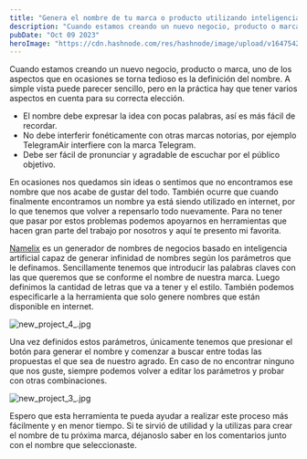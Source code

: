 ```yaml
---
title: "Genera el nombre de tu marca o producto utilizando inteligencia artificial."
description: "Cuando estamos creando un nuevo negocio, producto o marca, uno de los aspectos que en ocasiones se torna tedioso es..."
pubDate: "Oct 09 2023"
heroImage: "https://cdn.hashnode.com/res/hashnode/image/upload/v1647542269452/nzitgPUg7.jpg"
---
```


Cuando estamos creando un nuevo negocio, producto o marca, uno de los aspectos que en ocasiones se torna tedioso es la definición del nombre. A simple vista puede parecer sencillo, pero en la práctica hay que tener varios aspectos en cuenta para su correcta elección.

* El nombre debe expresar la idea con pocas palabras, así es más fácil de recordar.
* No debe interferir fonéticamente con otras marcas notorias, por ejemplo TelegramAir interfiere con la marca Telegram.
* Debe ser fácil de pronunciar y agradable de escuchar por el público objetivo.

En ocasiones nos quedamos sin ideas o sentimos que no encontramos ese nombre que nos acabe de gustar del todo. También ocurre que cuando finalmente encontramos un nombre ya está siendo utilizado en internet, por lo que tenemos que volver a repensarlo todo nuevamente. Para no tener que pasar por estos problemas podemos apoyarnos en herramientas que hacen gran parte del trabajo por nosotros y aquí te presento mi favorita.

[Namelix](https://namelix.com/) es un generador de nombres de negocios basado en inteligencia artificial capaz de generar infinidad de nombres según los parámetros que le definamos. Sencillamente tenemos que introducir las palabras claves con las que queremos que se conforme el nombre de nuestra marca. Luego definimos la cantidad de letras que va a tener y el estilo. También podemos especificarle a la herramienta que solo genere nombres que están disponible en internet.


![new_project_4_.jpg](https://cdn.hashnode.com/res/hashnode/image/upload/v1647542304899/3ObeB2vgq.jpg)

Una vez definidos estos parámetros, únicamente tenemos que presionar el botón para generar el nombre y comenzar a buscar entre todas las propuestas el que sea de nuestro agrado. En caso de no encontrar ninguno que nos guste, siempre podemos volver a editar los parámetros y probar con otras combinaciones.


![new_project_3_.jpg](https://cdn.hashnode.com/res/hashnode/image/upload/v1647542331888/5PhBb3CtJ.jpg)

Espero que esta herramienta te pueda ayudar a realizar este proceso más fácilmente y en menor tiempo. Si te sirvió de utilidad y la utilizas para crear el nombre de tu próxima marca, déjanoslo saber en los comentarios junto con el nombre que seleccionaste.